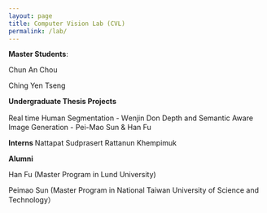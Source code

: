 ```yaml
---
layout: page
title: Computer Vision Lab (CVL)
permalink: /lab/
---
```



<b>Master Students</b>:

Chun An Chou

Ching Yen Tseng 


<b>Undergraduate Thesis Projects </b>

Real time Human Segmentation - Ｗenjin Don
Depth and Semantic Aware Image Generation - Pei-Mao Sun & Han Fu

<b>Interns </b>
Nattapat Sudprasert
Rattanun Khempimuk

<b>Alumni</b>

Han Fu (Master Program in Lund University)

Peimao Sun (Master Program in National Taiwan University of Science and Technology）

